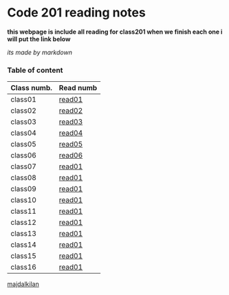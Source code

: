 


# Code 201 reading notes

**this webpage is include all reading for class201 when we finish each one i will put the link below**
  
_its made by markdown_


### Table of content

Class numb.  |  Read numb
------------ | -------------
class01      | [read01](https://majdalkilany.github.io/reading-notes/read01)
class02      | [read02](https://majdalkilany.github.io/reading-notes/read02)
class03      | [read03](https://majdalkilany.github.io/reading-notes/read03)
class04      | [read04](https://majdalkilany.github.io/reading-notes/read04)
class05      | [read05](https://majdalkilany.github.io/reading-notes/read05)
class06      | [read06](https://majdalkilany.github.io/reading-notes/read06)
class07      | [read01]()
class08      | [read01]()
class09      | [read01]()
class10      | [read01]()
class11      | [read01]()
class12      | [read01]()
class13      | [read01]()
class14      | [read01]()
class15      | [read01]()
class16      | [read01]()

[majdalkilan](https://github.com/majdalkilany)